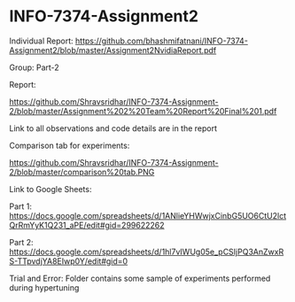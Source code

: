 # INFO-7374-Assignment2

Individual Report: https://github.com/bhashmifatnani/INFO-7374-Assignment2/blob/master/Assignment2NvidiaReport.pdf

Group: Part-2

Report:

https://github.com/Shravsridhar/INFO-7374-Assignment-2/blob/master/Assignment%202%20Team%20Report%20Final%201.pdf

Link to all observations and code details are in the report

Comparison tab for experiments:

https://github.com/Shravsridhar/INFO-7374-Assignment-2/blob/master/comparison%20tab.PNG

Link to Google Sheets:

Part 1: https://docs.google.com/spreadsheets/d/1ANlieYHWwjxCinbG5UO6CtU2lctQrRmYyK1Q231_aPE/edit#gid=299622262

Part 2: https://docs.google.com/spreadsheets/d/1hl7vIWUg05e_pCSIjPQ3AnZwxRS-TTpvdjYA8EIwp0Y/edit#gid=0

Trial and Error: Folder contains some sample of experiments performed during hypertuning
